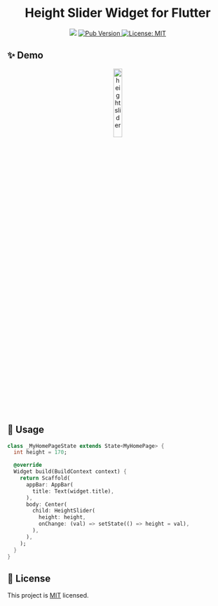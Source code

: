 <h1 align="center">Height Slider Widget for Flutter</h1>
<p align="center">
  <img src="https://api.codemagic.io/apps/5e1ce39960f072001b53de87/5e1ce39960f072001b53de86/status_badge.svg" />
  <a href="https://pub.dev/packages/height_slider">
    <img alt="Pub Version" src="https://img.shields.io/pub/v/height_slider">
  </a>
  <a href="https://raw.githubusercontent.com/coval-solutions/weight-slider/master/LICENSE">
    <img alt="License: MIT" src="https://img.shields.io/badge/license-MIT-yellow.svg" target="_blank" />
  </a>
</p>

## ✨ Demo
<p align="center"><img width="20%" src="https://raw.githubusercontent.com/coval-solutions/height-slider/master/images/1.gif" alt="height slider"/></p>

## 🚀 Usage
```dart
class _MyHomePageState extends State<MyHomePage> {
  int height = 170;

  @override
  Widget build(BuildContext context) {
    return Scaffold(
      appBar: AppBar(
        title: Text(widget.title),
      ),
      body: Center(
        child: HeightSlider(
          height: height,
          onChange: (val) => setState(() => height = val),
        ),
      ),
    );
  }
}
```

## 📝 License
This project is [MIT](https://raw.githubusercontent.com/coval-solutions/height-slider/master/LICENSE) licensed.